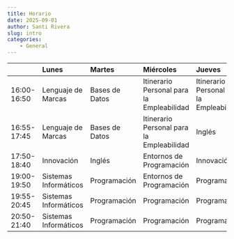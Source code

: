 ```yaml
---
title: Horario
date: 2025-09-01
author: Santi Rivera
slug: intro
categories:
	- General
---
```


| | Lunes | Martes | Miércoles | Jueves | Viernes |
| :--- | :--- | :--- | :--- | :--- | :--- |
16:00-16:50 | Lenguaje de Marcas | Bases de Datos | Itinerario Personal para la Empleabilidad | Itinerario Personal para la Empleabilidad | Lenguaje de Marcas |
16:55-17:45 | Lenguaje de Marcas | Bases de Datos | Itinerario Personal para la Empleabilidad | Inglés | Sistemas Informáticos |
17:50-18:40 | Innovación | Inglés | Entornos de Programación | Innovación | Sistemas Informáticos |
19:00-19:50 | Sistemas Informáticos | Programación | Entornos de Programación | Programación | Bases de Datos |
19:55-20:45 | Sistemas Informáticos | Programación | Programación | Programación | Bases de Datos |
20:50-21:40 | Sistemas Informáticos | Programación | Programación | Programación | Bases de Datos |